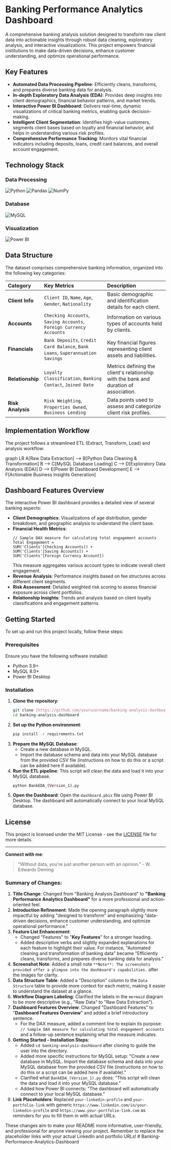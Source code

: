 
# Banking Performance Analytics Dashboard


A comprehensive banking analysis solution designed to transform raw client data into actionable insights through robust data cleaning, exploratory analysis, and interactive visualizations. This project empowers financial institutions to make data-driven decisions, enhance customer understanding, and optimize operational performance.

## Key Features

* **Automated Data Processing Pipeline**: Efficiently cleans, transforms, and prepares diverse banking data for analysis.
* **In-depth Exploratory Data Analysis (EDA)**: Provides deep insights into client demographics, financial behavior patterns, and market trends.
* **Interactive Power BI Dashboard**: Delivers real-time, dynamic visualizations of critical banking metrics, enabling quick decision-making.
* **Intelligent Client Segmentation**: Identifies high-value customers, segments client bases based on loyalty and financial behavior, and helps in understanding various risk profiles.
* **Comprehensive Performance Tracking**: Monitors vital financial indicators including deposits, loans, credit card balances, and overall account engagement.

## Technology Stack

### Data Processing
![Python](https://img.shields.io/badge/Python-3.9%2B-blue?logo=python)
![Pandas](https://img.shields.io/badge/Pandas-1.3+-blue?logo=pandas)
![NumPy](https://img.shields.io/badge/NumPy-1.21+-blue?logo=numpy)

### Database
![MySQL](https://img.shields.io/badge/MySQL-8.0+-blue?logo=mysql)

### Visualization
![Power BI](https://img.shields.io/badge/Power_BI-Desktop-blue?logo=powerbi)

## Data Structure
The dataset comprises comprehensive banking information, organized into the following key categories:

| Category | Key Metrics | Description |
| :--------- | :-------------------------------- | :--------------------------------------------------------------------------------------------------------- |
| **Client Info** | `Client ID`, `Name`, `Age`, `Gender`, `Nationality` | Basic demographic and identification details for each client. |
| **Accounts** | `Checking Accounts`, `Saving Accounts`, `Foreign Currency Accounts` | Information on various types of accounts held by clients. |
| **Financials** | `Bank Deposits`, `Credit Card Balance`, `Bank Loans`, `Superannuation Savings` | Key financial figures representing client assets and liabilities. |
| **Relationship** | `Loyalty Classification`, `Banking Contact`, `Joined Date` | Metrics defining the client's relationship with the bank and duration of association. |
| **Risk Analysis** | `Risk Weighting`, `Properties Owned`, `Business Lending` | Data points used to assess and categorize client risk profiles. |

## Implementation Workflow

The project follows a streamlined ETL (Extract, Transform, Load) and analysis workflow:


graph LR
A[Raw Data Extraction] --> B[Python Data Cleaning & Transformation]
B --> C[MySQL Database Loading]
C --> D[Exploratory Data Analysis (EDA)]
D --> E[Power BI Dashboard Development]
E --> F[Actionable Business Insights Generation]


## Dashboard Features Overview

The interactive Power BI dashboard provides a detailed view of several banking aspects:

  * **Client Demographics**: Visualizations of age distribution, gender breakdown, and geographic analysis to understand the client base.
  * **Financial Health Metrics**:
    ```dax
    // Sample DAX measure for calculating total engagement accounts
    Total Engagement =
    SUM('Clients'[Checking Accounts]) +
    SUM('Clients'[Saving Accounts]) +
    SUM('Clients'[Foreign Currency Account])
    ```
    This measure aggregates various account types to indicate overall client engagement.
  * **Revenue Analysis**: Performance insights based on fee structures across different client segments.
  * **Risk Assessment**: Detailed weighted risk scoring to assess financial exposure across client portfolios.
  * **Relationship Insights**: Trends and analysis based on client loyalty classifications and engagement patterns.

## Getting Started

To set up and run this project locally, follow these steps:

### Prerequisites

Ensure you have the following software installed:

  * Python 3.9+
  * MySQL 8.0+
  * Power BI Desktop

### Installation

1.  **Clone the repository**:
    ```bash
    git clone [https://github.com/yourusername/banking-analysis-dashboard.git](https://github.com/yourusername/banking-analysis-dashboard.git)
    cd banking-analysis-dashboard
    ```
2.  **Set up the Python environment**:
    ```bash
    pip install -r requirements.txt
    ```
3.  **Prepare the MySQL Database**:
      * Create a new database in MySQL.
      * Import the database schema and data into your MySQL database from the provided CSV file (instructions on how to do this or a script can be added here if available).
4.  **Run the ETL pipeline**:
    This script will clean the data and load it into your MySQL database.
    ```bash
    python BankEDA_(Version_1).py
    ```
5.  **Open the Dashboard**:
    Open the `dashboard.pbix` file using Power BI Desktop. The dashboard will automatically connect to your local MySQL database.

## License

This project is licensed under the MIT License - see the [LICENSE](https://www.google.com/search?q=LICENSE) file for more details.

-----

**Connect with me**: [](https://www.google.com/url?sa=E&source=gmail&q=https://www.linkedin.com/in/your-linkedin-profile)
[](https://www.google.com/url?sa=E&source=gmail&q=https://www.your-portfolio-link.com)

> "Without data, you're just another person with an opinion." - W. Edwards Deming


### Summary of Changes:

1.  **Title Change**: Changed from "Banking Analysis Dashboard" to **"Banking Performance Analytics Dashboard"** for a more professional and action-oriented feel.
2.  **Introduction Refinement**: Made the opening paragraph slightly more impactful by adding "designed to transform" and emphasizing "data-driven decisions, enhance customer understanding, and optimize operational performance."
3.  **Feature List Enhancement**:
    * Changed "Features" to "**Key Features**" for a stronger heading.
    * Added descriptive verbs and slightly expanded explanations for each feature to highlight their value. For instance, "Automated cleaning and transformation of banking data" became "Efficiently cleans, transforms, and prepares diverse banking data for analysis."
4.  **Screenshot Note**: Added a small note `**Note**: The screenshots provided offer a glimpse into the dashboard's capabilities.` after the images for clarity.
5.  **Data Structure Table**: Added a "Description" column to the `Data Structure` table to provide more context for each metric, making it easier to understand the dataset at a glance.
6.  **Workflow Diagram Labeling**: Clarified the labels in the `mermaid` diagram to be more descriptive (e.g., "Raw Data" to "Raw Data Extraction").
7.  **Dashboard Features Overview**: Changed "Dashboard Features" to "**Dashboard Features Overview**" and added a brief introductory sentence.
    * For the DAX measure, added a comment line to explain its purpose: `// Sample DAX measure for calculating total engagement accounts` and a follow-up sentence explaining what the measure indicates.
8.  **Getting Started - Installation Steps**:
    * Added `cd banking-analysis-dashboard` after cloning to guide the user into the directory.
    * Added more specific instructions for MySQL setup: "Create a new database in MySQL. Import the database schema and data into your MySQL database from the provided CSV file (instructions on how to do this or a script can be added here if available)."
    * Clarified what `BankEDA_(Version_1).py` does: "This script will clean the data and load it into your MySQL database."
    * Added how Power BI connects: "The dashboard will automatically connect to your local MySQL database."
9.  **Link Placeholders**: Replaced `your-linkedin-profile` and `your-portfolio-link` with generic `https://www.linkedin.com/in/your-linkedin-profile` and `https://www.your-portfolio-link.com` as reminders for you to fill them in with actual URLs.

These changes aim to make your README more informative, user-friendly, and professional for anyone viewing your project. Remember to replace the placeholder links with your actual LinkedIn and portfolio URLs!
#   B a n k i n g - P e r f o r m a n c e - A n a l y t i c s - D a s h b o a r d  
 